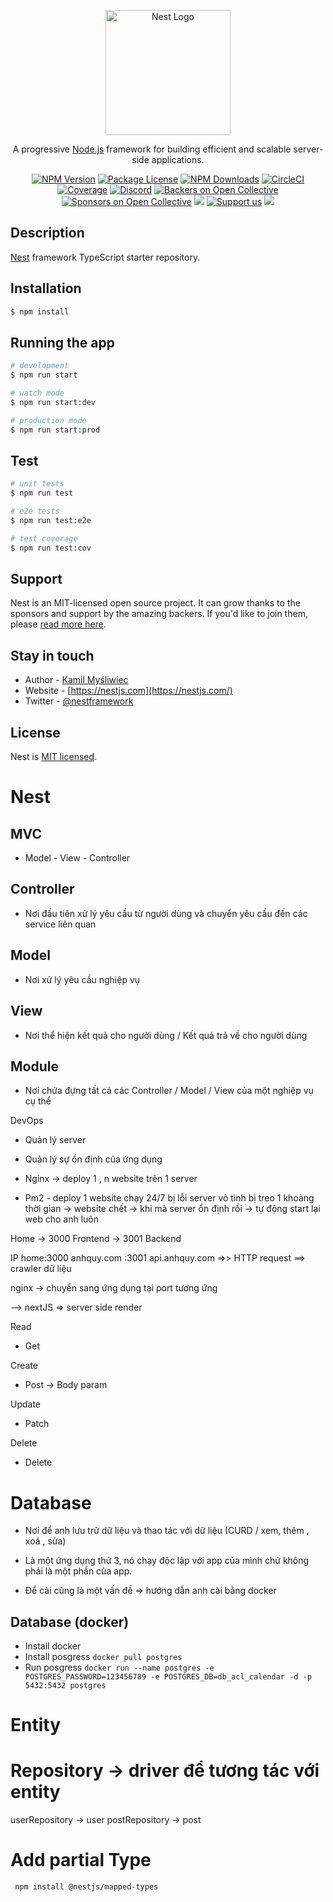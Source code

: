 <p align="center">
  <a href="http://nestjs.com/" target="blank"><img src="https://nestjs.com/img/logo-small.svg" width="200" alt="Nest Logo" /></a>
</p>

[circleci-image]: https://img.shields.io/circleci/build/github/nestjs/nest/master?token=abc123def456
[circleci-url]: https://circleci.com/gh/nestjs/nest

  <p align="center">A progressive <a href="http://nodejs.org" target="_blank">Node.js</a> framework for building efficient and scalable server-side applications.</p>
    <p align="center">
<a href="https://www.npmjs.com/~nestjscore" target="_blank"><img src="https://img.shields.io/npm/v/@nestjs/core.svg" alt="NPM Version" /></a>
<a href="https://www.npmjs.com/~nestjscore" target="_blank"><img src="https://img.shields.io/npm/l/@nestjs/core.svg" alt="Package License" /></a>
<a href="https://www.npmjs.com/~nestjscore" target="_blank"><img src="https://img.shields.io/npm/dm/@nestjs/common.svg" alt="NPM Downloads" /></a>
<a href="https://circleci.com/gh/nestjs/nest" target="_blank"><img src="https://img.shields.io/circleci/build/github/nestjs/nest/master" alt="CircleCI" /></a>
<a href="https://coveralls.io/github/nestjs/nest?branch=master" target="_blank"><img src="https://coveralls.io/repos/github/nestjs/nest/badge.svg?branch=master#9" alt="Coverage" /></a>
<a href="https://discord.gg/G7Qnnhy" target="_blank"><img src="https://img.shields.io/badge/discord-online-brightgreen.svg" alt="Discord"/></a>
<a href="https://opencollective.com/nest#backer" target="_blank"><img src="https://opencollective.com/nest/backers/badge.svg" alt="Backers on Open Collective" /></a>
<a href="https://opencollective.com/nest#sponsor" target="_blank"><img src="https://opencollective.com/nest/sponsors/badge.svg" alt="Sponsors on Open Collective" /></a>
  <a href="https://paypal.me/kamilmysliwiec" target="_blank"><img src="https://img.shields.io/badge/Donate-PayPal-ff3f59.svg"/></a>
    <a href="https://opencollective.com/nest#sponsor"  target="_blank"><img src="https://img.shields.io/badge/Support%20us-Open%20Collective-41B883.svg" alt="Support us"></a>
  <a href="https://twitter.com/nestframework" target="_blank"><img src="https://img.shields.io/twitter/follow/nestframework.svg?style=social&label=Follow"></a>
</p>
  <!--[![Backers on Open Collective](https://opencollective.com/nest/backers/badge.svg)](https://opencollective.com/nest#backer)
  [![Sponsors on Open Collective](https://opencollective.com/nest/sponsors/badge.svg)](https://opencollective.com/nest#sponsor)-->

## Description

[Nest](https://github.com/nestjs/nest) framework TypeScript starter repository.

## Installation

```bash
$ npm install
```

## Running the app

```bash
# development
$ npm run start

# watch mode
$ npm run start:dev

# production mode
$ npm run start:prod
```

## Test

```bash
# unit tests
$ npm run test

# e2e tests
$ npm run test:e2e

# test coverage
$ npm run test:cov
```

## Support

Nest is an MIT-licensed open source project. It can grow thanks to the sponsors and support by the amazing backers. If you'd like to join them, please [read more here](https://docs.nestjs.com/support).

## Stay in touch

- Author - [Kamil Myśliwiec](https://kamilmysliwiec.com)
- Website - [https://nestjs.com](https://nestjs.com/)
- Twitter - [@nestframework](https://twitter.com/nestframework)

## License

Nest is [MIT licensed](LICENSE).

# Nest
## MVC 

- Model - View - Controller

## Controller

- Nơi đầu tiên xử lý yêu cầu từ người dùng và chuyển yêu cầu đến các service liên quan

## Model

- Nơi xử lý yêu cầu nghiệp vụ

## View

- Nơi thể hiện kết quả cho người dùng / Kết quả trả về cho người dùng

## Module

- Nơi chứa đựng tất cả các Controller / Model / View của một nghiệp vụ cụ thể


















DevOps
- Quản lý server
- Quản lý sự ổn định của ứng dụng

- Nginx -> deploy 1 , n website trên 1 server
- Pm2 - deploy 1 website chạy 24/7
  bị lỗi
  server vô tình bị treo 1 khoảng thời gian
    -> website chết
        -> khi mà server ổn định rồi
            -> tự động start lại web cho anh luôn



Home -> 3000 Frontend
     -> 3001 Backend


IP home:3000 anhquy.com
       :3001 api.anhquy.com
=>> HTTP request
==> crawler dữ liệu

nginx -> chuyển sang ứng dụng tại port tương ứng

--> nextJS => server side render 



Read
- Get


Create
- Post
  -> Body param


Update
- Patch

Delete
- Delete

# Database

- Nơi để anh lưu trữ dữ liệu và thao tác với dữ liệu (CURD / xem, thêm , xoá , sửa)

- Là một ứng dụng thứ 3, nó chạy độc lập với app của mình chứ không phải là một phần của app.

- Để cài cũng là một vấn đề => hướng dẫn anh cài bằng docker



## Database (docker)

- Install docker
- Install posgress `docker pull postgres`
- Run posgress `docker run --name postgres -e POSTGRES_PASSWORD=123456789 -e POSTGRES_DB=db_acl_calendar -d -p 5432:5432 postgres`

# Entity

# Repository -> driver để tương tác với entity 

userRepository -> user
postRepository -> post


# Add partial Type
` npm install @nestjs/mapped-types`